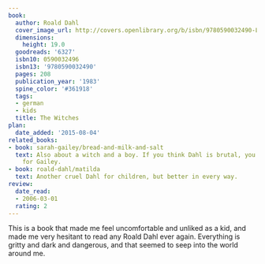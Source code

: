 ```yaml
---
book:
  author: Roald Dahl
  cover_image_url: http://covers.openlibrary.org/b/isbn/9780590032490-L.jpg
  dimensions:
    height: 19.0
  goodreads: '6327'
  isbn10: 0590032496
  isbn13: '9780590032490'
  pages: 208
  publication_year: '1983'
  spine_color: '#361918'
  tags:
  - german
  - kids
  title: The Witches
plan:
  date_added: '2015-08-04'
related_books:
- book: sarah-gailey/bread-and-milk-and-salt
  text: Also about a witch and a boy. If you think Dahl is brutal, you're not prepared
    for Gailey.
- book: roald-dahl/matilda
  text: Another cruel Dahl for children, but better in every way.
review:
  date_read:
  - 2006-03-01
  rating: 2
---
```


This is a book that made me feel uncomfortable and unliked as a kid, and made me very hesitant to read any Roald Dahl
ever again. Everything is gritty and dark and dangerous, and that seemed to seep into the world around me.
